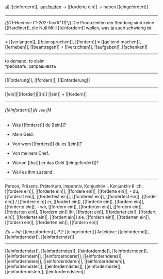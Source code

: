 💰 [[einfordern]], [ˈaɪ̯nˌfɔʁdɐn](https://youglish.com/pronounce/einfordern/german) → [[forderte ein]] → haben [[eingefordert]]

---
*[[C1-Hoehen-T1-202-Text#^11|^]]* Die Produzenten der Sendung sind keine [[Hardliner]], die Null Müll [[einfordern]] wollen, was ja auch schwierig ist

---
= [[verlangen]], [[beanspruchen]], [[fordern]]
≈ [[geltend machen]], [[erheben]], [[beantragen]]
≠ [[verzichten]], [[aufgeben]], [[schenken]]

---
to demand, to claim  
требовать, запрашивать

---
[[Forderung]], [[fordern]], [[Einforderung]]

---
[[ein]]|[[forder]]|[[n]]
[[ein]] + [[fordern]]


---
###### [[einfordern]] jN `von` jM
- Was [[forderst]] du [[ein]]?
- Mein Geld.

- Von wem [[forderst]] du es [[ein]]?
- Von meinem Chef.

- Warum [[hat]] er das Geld [[eingefordert]]?
- Weil es ihm zustand.

---
Person, Präsens, Präteritum, Imperativ, Konjunktiv I, Konjunktiv II
ich, [[fordere ein]], [[forderte ein]], [[fordere ein]], [[forderte ein]], -
du, [[forderst ein]], [[fordertest ein]], [[forderest ein]], [[fordertest ein]], [[forder ein]] / [[fordere ein]]
er, [[fordert ein]], [[forderte ein]], [[fordere ein]], [[forderte ein]], -
wir, [[fordern ein]], [[forderten ein]], [[fordern ein]], [[forderten ein]], [[fordern ein]]
ihr, [[fordert ein]], [[fordertet ein]], [[fordert ein]], [[fordertet ein]], [[fordert ein]]
sie, [[fordern ein]], [[forderten ein]], [[fordern ein]], [[forderten ein]], [[fordern ein]]

*Zu + Inf*: [[einzufordern]], *P2*: [[eingefordert]]
Adjektive: [[einfordernd]], [[einfordernder]], [[einforderndst]]

---
[[einfordernder]], [[einforderndes]], [[einfordernde]], [[einfordernden]], [[einforderndem]], [[einfordernderer]], [[einfordernderes]], [[einforderndere]], [[einfordernderen]], [[einfordernderem]], [[einforderndster]], [[einforderndstes]], [[einforderndste]], [[einforderndsten]], [[einforderndstem]]